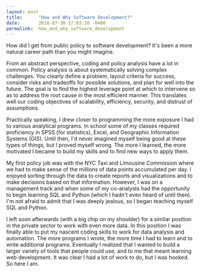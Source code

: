 ```yaml
---
layout: post
title:      "How and Why Software Development?"
date:       2018-07-30 17:03:20 -0400
permalink:  how_and_why_software_development
---
```


How did I get from public policy to software development? It's been a more natural career path than you might imagine.

From an abstract perspective, coding and policy analysis have a lot in common. Policy analysis is about systematically solving complex challenges. You clearly define a problem, layout criteria for success, consider risks and tradeoffs for possible solutions, and plan for well into the future. The goal is to find the highest leverage point at which to intervene so as to address the root cause in the most efficient manner. This translates well our coding objectives of scalability, efficiency, security, and distrust of assumptions.

Practically speaking, I drew closer to programming the more exposure I had to various analytical programs. In school some of my classes required proficiency in SPSS (for statistics), Excel, and Geographic Information Systems (GIS). Until then, I'd never imagined myself being good at these types of things, but I proved myself wrong. The more I learned, the more motivated I became to build my skills and to find new ways to apply them. 

My first policy job was with the NYC Taxi and Limousine Commission where we had to make sense of the millions of data points accumulated per day. I enjoyed sorting through the data to create reports and visualizations and to make decisions based on that information. However, I was on a management track and when some of my co-analysts had the opportunity to begin learning SQL and Python (which I hadn't even heard of until then). I'm not afraid to admit that I was deeply jealous, so I began teaching myself SQL and Python.

I left soon afterwards (with a big chip on my shoulder) for a similar position in the private sector to work with even more data. In this position I was finally able to put my nascent coding skills to work for data analysis and automation. The more programs I wrote, the more time I had to learn and to write additional programs. Eventually I realized that I wanted to build a larger variety of tools that people could use, and to me that meant learning web development. It was clear I had a lot of work to do, but I was hooked. So here I am.







